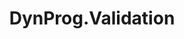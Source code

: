 ---
layout: post
title: DynProg.Validation
summary: A validation library for .Net that introduce a simple DSL to make validation of arguments and method calls easier and less annoying.
---